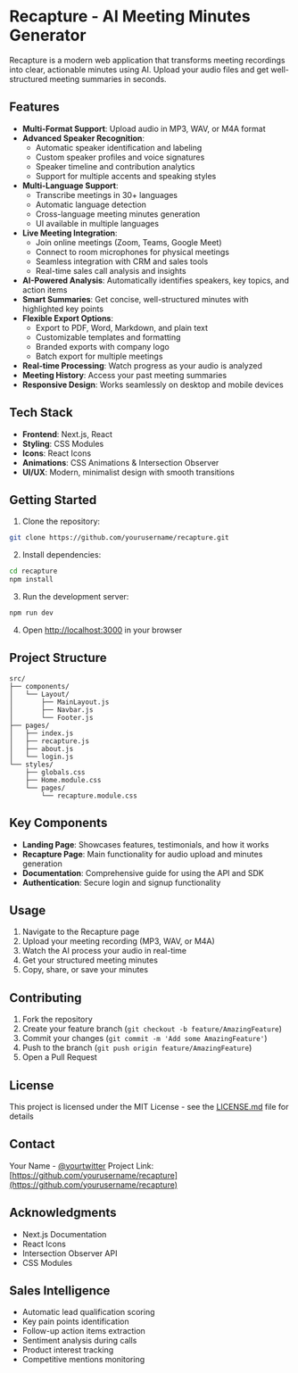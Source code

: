# Recapture - AI Meeting Minutes Generator

Recapture is a modern web application that transforms meeting recordings into clear, actionable minutes using AI. Upload your audio files and get well-structured meeting summaries in seconds.

## Features

- **Multi-Format Support**: Upload audio in MP3, WAV, or M4A format
- **Advanced Speaker Recognition**:
  - Automatic speaker identification and labeling
  - Custom speaker profiles and voice signatures
  - Speaker timeline and contribution analytics
  - Support for multiple accents and speaking styles
- **Multi-Language Support**: 
  - Transcribe meetings in 30+ languages
  - Automatic language detection
  - Cross-language meeting minutes generation
  - UI available in multiple languages
- **Live Meeting Integration**: 
  - Join online meetings (Zoom, Teams, Google Meet)
  - Connect to room microphones for physical meetings
  - Seamless integration with CRM and sales tools
  - Real-time sales call analysis and insights
- **AI-Powered Analysis**: Automatically identifies speakers, key topics, and action items
- **Smart Summaries**: Get concise, well-structured minutes with highlighted key points
- **Flexible Export Options**:
  - Export to PDF, Word, Markdown, and plain text
  - Customizable templates and formatting
  - Branded exports with company logo
  - Batch export for multiple meetings
- **Real-time Processing**: Watch progress as your audio is analyzed
- **Meeting History**: Access your past meeting summaries
- **Responsive Design**: Works seamlessly on desktop and mobile devices

## Tech Stack

- **Frontend**: Next.js, React
- **Styling**: CSS Modules
- **Icons**: React Icons
- **Animations**: CSS Animations & Intersection Observer
- **UI/UX**: Modern, minimalist design with smooth transitions

## Getting Started

1. Clone the repository:
```bash
git clone https://github.com/yourusername/recapture.git
```

2. Install dependencies:
```bash
cd recapture
npm install
```

3. Run the development server:
```bash
npm run dev
```

4. Open [http://localhost:3000](http://localhost:3000) in your browser

## Project Structure

```
src/
├── components/
│   └── Layout/
│       ├── MainLayout.js
│       ├── Navbar.js
│       └── Footer.js
├── pages/
│   ├── index.js
│   ├── recapture.js
│   ├── about.js
│   └── login.js
└── styles/
    ├── globals.css
    ├── Home.module.css
    └── pages/
        └── recapture.module.css
```

## Key Components

- **Landing Page**: Showcases features, testimonials, and how it works
- **Recapture Page**: Main functionality for audio upload and minutes generation
- **Documentation**: Comprehensive guide for using the API and SDK
- **Authentication**: Secure login and signup functionality

## Usage

1. Navigate to the Recapture page
2. Upload your meeting recording (MP3, WAV, or M4A)
3. Watch the AI process your audio in real-time
4. Get your structured meeting minutes
5. Copy, share, or save your minutes

## Contributing

1. Fork the repository
2. Create your feature branch (`git checkout -b feature/AmazingFeature`)
3. Commit your changes (`git commit -m 'Add some AmazingFeature'`)
4. Push to the branch (`git push origin feature/AmazingFeature`)
5. Open a Pull Request

## License

This project is licensed under the MIT License - see the [LICENSE.md](LICENSE.md) file for details

## Contact

Your Name - [@yourtwitter](https://twitter.com/yourtwitter)
Project Link: [https://github.com/yourusername/recapture](https://github.com/yourusername/recapture)

## Acknowledgments

- Next.js Documentation
- React Icons
- Intersection Observer API
- CSS Modules

## Sales Intelligence

- Automatic lead qualification scoring
- Key pain points identification
- Follow-up action items extraction
- Sentiment analysis during calls
- Product interest tracking
- Competitive mentions monitoring
